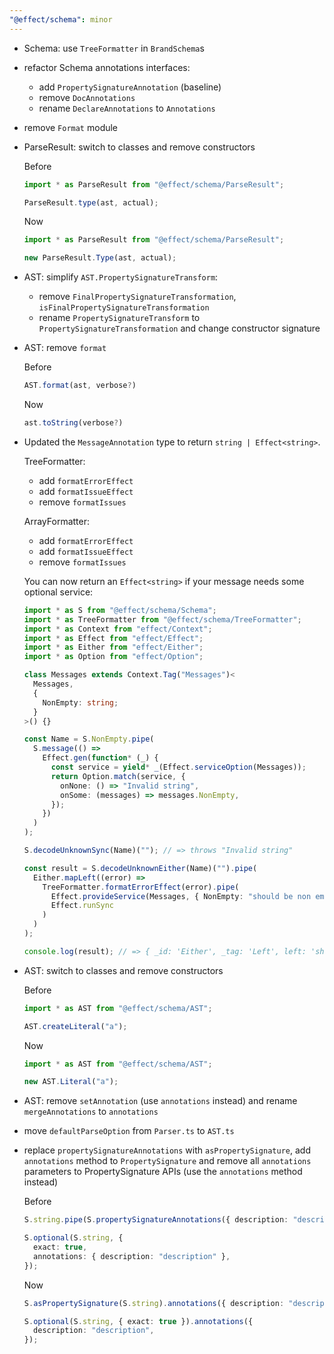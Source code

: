 ```yaml
---
"@effect/schema": minor
---
```


- Schema: use `TreeFormatter` in `BrandSchema`s

- refactor Schema annotations interfaces:

  - add `PropertySignatureAnnotation` (baseline)
  - remove `DocAnnotations`
  - rename `DeclareAnnotations` to `Annotations`

- remove `Format` module

- ParseResult: switch to classes and remove constructors

  Before

  ```ts
  import * as ParseResult from "@effect/schema/ParseResult";

  ParseResult.type(ast, actual);
  ```

  Now

  ```ts
  import * as ParseResult from "@effect/schema/ParseResult";

  new ParseResult.Type(ast, actual);
  ```

- AST: simplify `AST.PropertySignatureTransform`:

  - remove `FinalPropertySignatureTransformation`, `isFinalPropertySignatureTransformation`
  - rename `PropertySignatureTransform` to `PropertySignatureTransformation` and change constructor signature

- AST: remove `format`

  Before

  ```ts
  AST.format(ast, verbose?)
  ```

  Now

  ```ts
  ast.toString(verbose?)
  ```

- Updated the `MessageAnnotation` type to return `string | Effect<string>`.

  TreeFormatter:

  - add `formatErrorEffect`
  - add `formatIssueEffect`
  - remove `formatIssues`

  ArrayFormatter:

  - add `formatErrorEffect`
  - add `formatIssueEffect`
  - remove `formatIssues`

  You can now return an `Effect<string>` if your message needs some optional service:

  ```ts
  import * as S from "@effect/schema/Schema";
  import * as TreeFormatter from "@effect/schema/TreeFormatter";
  import * as Context from "effect/Context";
  import * as Effect from "effect/Effect";
  import * as Either from "effect/Either";
  import * as Option from "effect/Option";

  class Messages extends Context.Tag("Messages")<
    Messages,
    {
      NonEmpty: string;
    }
  >() {}

  const Name = S.NonEmpty.pipe(
    S.message(() =>
      Effect.gen(function* (_) {
        const service = yield* _(Effect.serviceOption(Messages));
        return Option.match(service, {
          onNone: () => "Invalid string",
          onSome: (messages) => messages.NonEmpty,
        });
      })
    )
  );

  S.decodeUnknownSync(Name)(""); // => throws "Invalid string"

  const result = S.decodeUnknownEither(Name)("").pipe(
    Either.mapLeft((error) =>
      TreeFormatter.formatErrorEffect(error).pipe(
        Effect.provideService(Messages, { NonEmpty: "should be non empty" }),
        Effect.runSync
      )
    )
  );

  console.log(result); // => { _id: 'Either', _tag: 'Left', left: 'should be non empty' }
  ```

- AST: switch to classes and remove constructors

  Before

  ```ts
  import * as AST from "@effect/schema/AST";

  AST.createLiteral("a");
  ```

  Now

  ```ts
  import * as AST from "@effect/schema/AST";

  new AST.Literal("a");
  ```

- AST: remove `setAnnotation` (use `annotations` instead) and rename `mergeAnnotations` to `annotations`

- move `defaultParseOption` from `Parser.ts` to `AST.ts`

- replace `propertySignatureAnnotations` with `asPropertySignature`, add `annotations` method to `PropertySignature` and
  remove all `annotations` parameters to PropertySignature APIs (use the `annotations` method instead)

  Before

  ```ts
  S.string.pipe(S.propertySignatureAnnotations({ description: "description" }));

  S.optional(S.string, {
    exact: true,
    annotations: { description: "description" },
  });
  ```

  Now

  ```ts
  S.asPropertySignature(S.string).annotations({ description: "description" });

  S.optional(S.string, { exact: true }).annotations({
    description: "description",
  });
  ```
